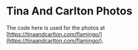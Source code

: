 # Tina And Carlton Photos

The code here is used for the photos at
[https://tinaandcarlton.com/flamingo/](https://tinaandcarlton.com/flamingo/).
